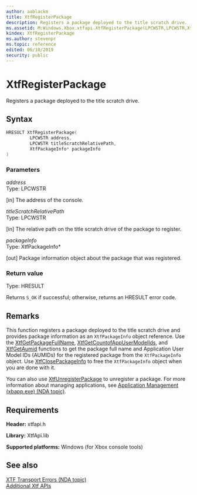 ```yaml
---
author: aablackm
title: XtfRegisterPackage
description: Registers a package deployed to the title scratch drive.
ms.assetid: M:Windows.Xbox.xtfapi.XtfRegisterPackage(LPCWSTR,LPCWSTR,XtfPackageInfo@)
kindex: XtfRegisterPackage
ms.author: stevenpr
ms.topic: reference
edited: 06/10/2019
security: public
---
```


# XtfRegisterPackage
  
Registers a package deployed to the title scratch drive.  
  
<a id="syntaxSection"></a>
  
## Syntax
  
```cpp
HRESULT XtfRegisterPackage(
         LPCWSTR address,
         LPCWSTR titleScratchRelativePath,
         XtfPackageInfo* packageInfo
)  
```
  
<a id="parametersSection"></a>
  
### Parameters
  
*address*  
Type: LPCWSTR  
  
\[in\] The address of the console.  
  
*titleScratchRelativePath*  
Type: LPCWSTR  
  
\[in\] The relative path on the title scratch drive of the package to register.  
  
*packageInfo*  
Type: XtfPackageInfo\*
  
\[out\] Package information object about the package that was registered.  
  
<a id="retvalSection"></a>
  
### Return value
  
Type: HRESULT  
  
Returns `S_OK` if successful; otherwise, returns an HRESULT error code.  
  
<a id="remarksSection"></a>
  
## Remarks
  
This function registers a package deployed to the title scratch drive and provides package information as an `XtfPackageInfo` object reference. Use the [XtfGetPackageFullName](xtfgetpackagefullname-xtfapi-xbox-windows-m.md), [XtfGetCountofAppUserModelIds](xtfgetcountofappusermodelids-xtfapi-xbox-windows-m.md), and [XtfGetAumid](xtfgetaumid-xtfapi-xbox-windows-m.md) functions to get the package full name and Application User Model IDs (AUMIDs) for the registered package from the `XtfPackageInfo` object. Use [XtfClosePackageInfo](xtfclosepackageinfo-xtfapi-xbox-windows-m.md) to free the `XtfPackageInfo` object when you are done with it.  
  
You can also use [XtfUnregisterPackage](xtfunregisterpackage-xtfapi-xbox-windows-m.md) to unregister a package. For more information about managing applications, see [Application Management (xbapp.exe) (NDA topic)](../../../../../tools-console/xbox-tools-and-apis/commandlinetools/xbapp.md).  
  
<a id="requirementsSection"></a>
  
## Requirements  
  
**Header:** xtfapi.h  
  
**Library:** XtfApi.lib  
  
**Supported platforms:** Windows (for Xbox console tools)  
  
<a id="seealsoSection"></a>
  
## See also
  
[XTF Transport Errors (NDA topic)](../../../../../tools-console/xbox-tools-and-apis/commandlinetools/xtf-transport-errors.md)  
[Additional Xtf APIs](../atoc-xtfapi.md)  
  